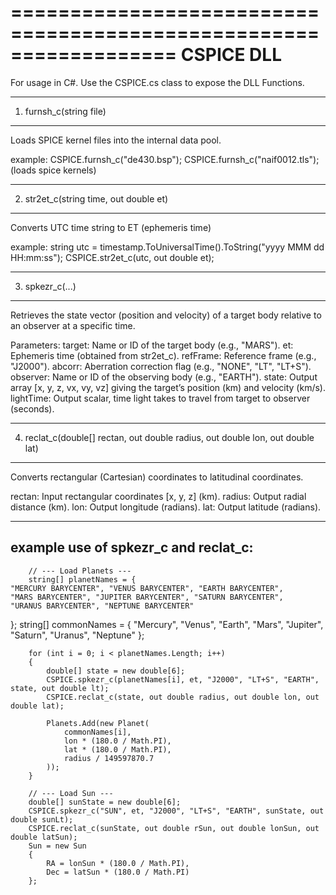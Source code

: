 ==================================================================
CSPICE DLL
==================================================================

For usage in C#. Use the CSPICE.cs class to expose the DLL Functions.


------------------------------------------------------------------
1. furnsh_c(string file)
------------------------------------------------------------------
Loads SPICE kernel files into the internal data pool.

example:
            CSPICE.furnsh_c("de430.bsp");
            CSPICE.furnsh_c("naif0012.tls");
(loads spice kernels)


------------------------------------------------------------------
2. str2et_c(string time, out double et)
------------------------------------------------------------------
Converts UTC time string to ET (ephemeris time)

example:
            string utc = timestamp.ToUniversalTime().ToString("yyyy MMM dd HH:mm:ss");
            CSPICE.str2et_c(utc, out double et);


------------------------------------------------------------------
3. spkezr_c(...)
------------------------------------------------------------------
Retrieves the state vector (position and velocity) of a target body 
relative to an observer at a specific time.

Parameters:
target: Name or ID of the target body (e.g., "MARS").
et: Ephemeris time (obtained from str2et_c).
refFrame: Reference frame (e.g., "J2000").
abcorr: Aberration correction flag (e.g., "NONE", "LT", "LT+S").
observer: Name or ID of the observing body (e.g., "EARTH").
state: Output array [x, y, z, vx, vy, vz] giving the target’s position (km) and velocity (km/s).
lightTime: Output scalar, time light takes to travel from target to observer (seconds).


------------------------------------------------------------------
4. reclat_c(double[] rectan, out double radius, out double lon, out double lat)
------------------------------------------------------------------
Converts rectangular (Cartesian) coordinates to latitudinal coordinates.

rectan: Input rectangular coordinates [x, y, z] (km).
radius: Output radial distance (km).
lon: Output longitude (radians).
lat: Output latitude (radians).


------------------------------------------------------------------
example use of spkezr_c and reclat_c:
------------------------------------------------------------------

        // --- Load Planets ---
        string[] planetNames = {
    "MERCURY BARYCENTER", "VENUS BARYCENTER", "EARTH BARYCENTER",
    "MARS BARYCENTER", "JUPITER BARYCENTER", "SATURN BARYCENTER",
    "URANUS BARYCENTER", "NEPTUNE BARYCENTER"
};
        string[] commonNames = {
    "Mercury", "Venus", "Earth", "Mars", "Jupiter", "Saturn", "Uranus", "Neptune"
};

        for (int i = 0; i < planetNames.Length; i++)
        {
            double[] state = new double[6];
            CSPICE.spkezr_c(planetNames[i], et, "J2000", "LT+S", "EARTH", state, out double lt);
            CSPICE.reclat_c(state, out double radius, out double lon, out double lat);

            Planets.Add(new Planet(
                commonNames[i],
                lon * (180.0 / Math.PI),
                lat * (180.0 / Math.PI),
                radius / 149597870.7
            ));
        }

        // --- Load Sun ---
        double[] sunState = new double[6];
        CSPICE.spkezr_c("SUN", et, "J2000", "LT+S", "EARTH", sunState, out double sunLt);
        CSPICE.reclat_c(sunState, out double rSun, out double lonSun, out double latSun);
        Sun = new Sun
        {
            RA = lonSun * (180.0 / Math.PI),
            Dec = latSun * (180.0 / Math.PI)
        };
